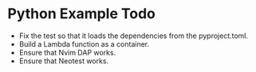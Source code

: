 # Python Example Todo
* Fix the test so that it loads the dependencies from the pyproject.toml.
* Build a Lambda function as a container.
* Ensure that Nvim DAP works.
* Ensure that Neotest works.
